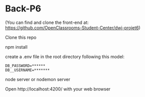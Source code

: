 # Back-P6

(You can find and clone the front-end at: https://github.com/OpenClassrooms-Student-Center/dwj-projet6)

Clone this repo

npm install

create a .env file in the root directory following this model:
```
DB_PASSWORD=******
DB__USERNAME=*******
```
node server or nodemon server 

Open http://localhost:4200/ with your web browser
